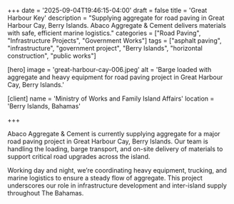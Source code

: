 +++
date = '2025-09-04T19:46:15-04:00'
draft = false
title = 'Great Harbour Key'
description = "Supplying aggregate for road paving in Great Harbour Cay, Berry Islands. Abaco Aggregate & Cement delivers materials with safe, efficient marine logistics."
categories = ["Road Paving", "Infrastructure Projects", "Government Works"]
tags = ["asphalt paving", "infrastructure", "government project", "Berry Islands", "horizontal construction", "public works"]

[hero]
  image = 'great-harbour-cay-006.jpeg'
  alt = 'Barge loaded with aggregate and heavy equipment for road paving project in Great Harbour Cay, Berry Islands.'

[client]
  name = 'Ministry of Works and Family Island Affairs'
  location = 'Berry Islands, Bahamas'

+++

Abaco Aggregate & Cement is currently supplying aggregate for a major road paving project in Great Harbour Cay, Berry Islands. Our team is handling the loading, barge transport, and on-site delivery of materials to support critical road upgrades across the island.

Working day and night, we’re coordinating heavy equipment, trucking, and marine logistics to ensure a steady flow of aggregate. This project underscores our role in infrastructure development and inter-island supply throughout The Bahamas.